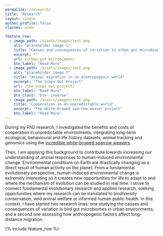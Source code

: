 ```yaml
---
permalink: /research/
title: "Research"
layout: single
author_profile: false
classes: wide

feature_row:
  - image_path: /assets/images/test.png
    alt: "placeholder image 1"
    title: "Causes and consequences of variation in urban gut microbiomes"
    excerpt: ""
    url: /urban_gut_microbiomes/
    btn_label: "Read More"
  - image_path: /assets/images/test.png
    alt: "placeholder image 2"
    title: "Animal migration in an anthropogenic world"
    excerpt: "The Scops Owl Project"
    url: /the_scops_owl_project/
    btn_label: "Read More"
    btn_class: "btn--inverse"
  - image_path: /assets/images/test.png
    title: "Cooperation in an unpredictable world"
    excerpt: "The white-browed sparrow weaver project"
    btn_label: "Read More"
---
```


During my PhD research, I investigated the benefits and costs of cooperation in unpredictable  environments, integrating long-term ecological, behavioural and life history datasets, animal tracking and genomics using the [incredible white-browed sparrow weavers](http://www.animalsocieties.org/sparrowweaverproject).

Then, I am applying this background to contribute towards increasing our understanding of animal responses to  human-induced environmental change. Environmental conditions on Earth are drastically changing as a direct result of human activity on the planet. From a fundamental evolutionary perspective, human-induced environmental change is extremely interesting as it creates new opportunities for life to adapt to and where the mechanism of evolution can be studied in real time. I strive to connect fundamental evolutionary research and applied research, seeking opportunities where my research can be translated to biodiversity conservation, wild animal welfare or informed human public health. In this context, I have started two research lines: one studying the causes and consequences of variation in bird gut microbiomes in urban environments, and a second one assessing how anthropogenic factors affect long-distance migration.

{% include feature_row %}
